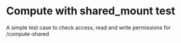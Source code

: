 # Compute with shared_mount test

A simple test case to check access, read and write permissions for
/compute-shared
